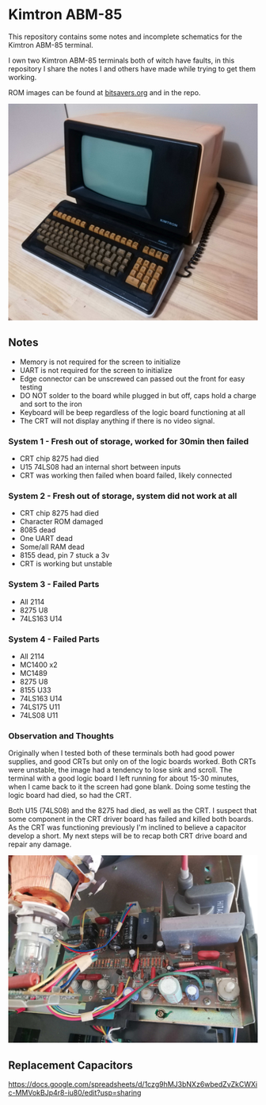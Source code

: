 # Kimtron ABM-85 #

This repository contains some notes and incomplete schematics for the Kimtron ABM-85 terminal.

I own two Kimtron ABM-85 terminals both of witch have faults, in this repository I share the notes I and others have made while trying to get them working.

ROM images can be found at [bitsavers.org](https://bitsavers.org/pdf/kimtron/Kimtron_ABM-85/advertisement/) and in the repo.

![Screenshot](images/Kimtron_ABM-85_2.jpg)

## Notes ##

* Memory is not required for the screen to initialize
* UART is not required for the screen to initialize
* Edge connector can be unscrewed can passed out the front for easy testing
* DO NOT solder to the board while plugged in but off, caps hold a charge and sort to the iron
* Keyboard will be beep regardless of the logic board functioning at all
* The CRT will not display anything if there is no video signal.

### System 1 - Fresh out of storage, worked for 30min then failed ###
* CRT chip 8275 had died
* U15 74LS08 had an internal short between inputs
* CRT was working then failed when board failed, likely connected

### System 2 - Fresh out of storage, system did not work at all ###
* CRT chip 8275 had died
* Character ROM damaged
* 8085 dead
* One UART dead
* Some/all RAM dead
* 8155 dead, pin 7 stuck a 3v
* CRT is working but unstable

### System 3 - Failed Parts ###
* All 2114
* 8275 U8
* 74LS163 U14

### System 4 - Failed Parts ###
* All 2114
* MC1400 x2
* MC1489
* 8275 U8
* 8155 U33
* 74LS163 U14
* 74LS175 U11
* 74LS08 U11

### Observation and Thoughts ###
Originally when I tested both of these terminals both had good power supplies, and good CRTs but only on of the logic boards worked. Both CRTs were unstable, the image had a tendency to lose sink and scroll. The terminal with a good logic board I left running for about 15-30 minutes, when I came back to it the screen had gone blank. Doing some testing the logic board had died, so had the CRT.

Both U15 (74LS08) and the 8275 had died, as well as the CRT. I suspect that some component in the CRT driver board has failed and killed both boards. As the CRT was functioning previously I'm inclined to believe a capacitor develop a short. My next steps will be to recap both CRT drive board and repair any damage.


![Screenshot](images/crt_driver_board.jpg)


## Replacement Capacitors ##

https://docs.google.com/spreadsheets/d/1czg9hMJ3bNXz6wbedZvZkCWXic-MMVokBJp4r8-iu80/edit?usp=sharing
